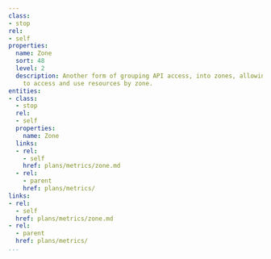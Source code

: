 ```yaml
---
class:
- stop
rel:
- self
properties:
  name: Zone
  sort: 48
  level: 2
  description: Another form of grouping API access, into zones, allowing consumers
    to access and use resources by zone.
entities:
- class:
  - stop
  rel:
  - self
  properties:
    name: Zone
  links:
  - rel:
    - self
    href: plans/metrics/zone.md
  - rel:
    - parent
    href: plans/metrics/
links:
- rel:
  - self
  href: plans/metrics/zone.md
- rel:
  - parent
  href: plans/metrics/
...
```

